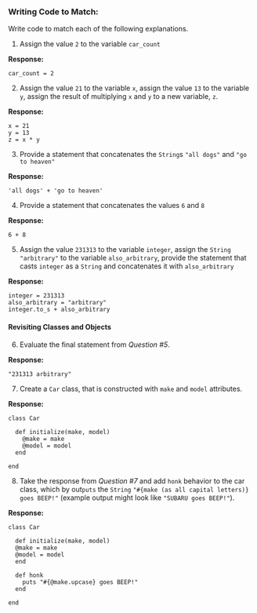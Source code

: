 ### Writing Code to Match:

Write code to match each of the following explanations.

1) Assign the value `2` to the variable `car_count`

**Response:**

```
car_count = 2
```

2) Assign the value `21` to the variable `x`, assign the value `13` to the variable `y`, assign the result of multiplying `x` and `y` to a new variable, `z`.

**Response:**

```
x = 21
y = 13
z = x * y
```

3) Provide a statement that concatenates the `String`s `"all dogs"` and `"go to heaven"`

**Response:**

```
'all dogs' + 'go to heaven'
```

4) Provide a statement that concatenates the values `6` and `8`

**Response:**

```
6 + 8
```

5) Assign the value `231313` to the variable `integer`, assign the `String` `"arbitrary"` to the variable `also_arbitrary`, provide the statement that casts `integer` as a `String` and concatenates it with `also_arbitrary`

**Response:**

```
integer = 231313
also_arbitrary = "arbitrary"
integer.to_s + also_arbitrary
```

#### Revisiting Classes and Objects

6) Evaluate the final statement from *Question #5*.

**Response:**

```
"231313 arbitrary"
```

7) Create a `Car` class, that is constructed with `make` and `model` attributes.

**Response:**

```
class Car

  def initialize(make, model)
    @make = make
    @model = model
  end

end
```

8) Take the response from *Question #7* and add `honk` behavior to the car class, which by out`puts` the `String` `"#{make (as all capital letters)} goes BEEP!"` (example output might look like `"SUBARU goes BEEP!"`).

**Response:**

```
class Car

  def initialize(make, model)
  @make = make
  @model = model
  end

  def honk
    puts "#{@make.upcase} goes BEEP!"
  end

end
```
